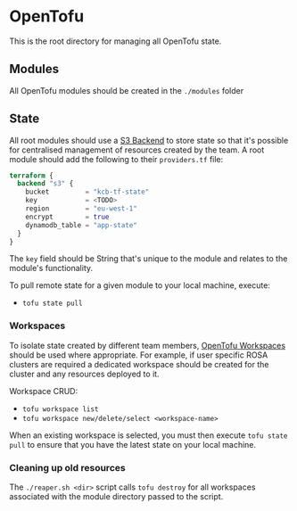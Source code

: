 # OpenTofu
This is the root directory for managing all OpenTofu state.

## Modules
All OpenTofu modules should be created in the `./modules` folder

## State
All root modules should use a [S3 Backend](https://developer.hashicorp.com/terraform/language/settings/backends/s3) to
store state so that it's possible for centralised management of resources created by the team. A root module should add
the following to their `providers.tf` file:

```terraform
terraform {
  backend "s3" {
    bucket         = "kcb-tf-state"
    key            = <TODO>
    region         = "eu-west-1"
    encrypt        = true
    dynamodb_table = "app-state"
  }
}
```
The `key` field should be String that's unique to the module and relates to the module's functionality.

To pull remote state for a given module to your local machine, execute:

- `tofu state pull`

### Workspaces
To isolate state created by different team members, [OpenTofu Workspaces](https://opentofu.org/docs/cli/workspaces/)
should be used where appropriate. For example, if user specific ROSA clusters are required a dedicated workspace should
be created for the cluster and any resources deployed to it.

Workspace CRUD:

- `tofu workspace list`
- `tofu workspace new/delete/select <workspace-name>`

When an existing workspace is selected, you must then execute `tofu state pull` to ensure that you have the latest state
on your local machine.

### Cleaning up old resources
The `./reaper.sh <dir>` script calls `tofu destroy` for all workspaces associated with the module directory passed to
the script.
